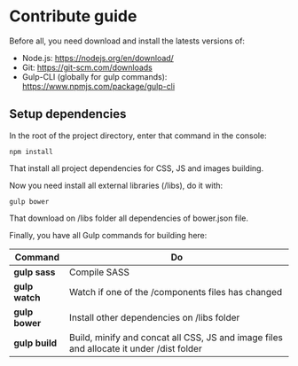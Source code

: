 # Contribute guide
Before all, you need download and install the latests versions of:

- Node.js: https://nodejs.org/en/download/
- Git: https://git-scm.com/downloads
- Gulp-CLI (globally for gulp commands): https://www.npmjs.com/package/gulp-cli

## Setup dependencies
In the root of the project directory, enter that command in the console:

```
npm install
```

That install all project dependencies for CSS, JS and images building.

Now you need install all external libraries (/libs), do it with:

```
gulp bower
```

That download on /libs folder all dependencies of bower.json file.

Finally, you have all Gulp commands for building here:

Command | Do 
------------ | ------------
**gulp sass**  | Compile SASS 
**gulp watch** | Watch if one of the /components files has changed
**gulp bower** | Install other dependencies on /libs folder
**gulp build** | Build, minify and concat all CSS, JS and image files and allocate it under /dist folder

